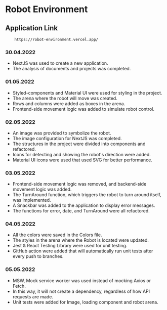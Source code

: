 # Robot Environment

## Application Link

```
    https://robot-environment.vercel.app/
```

### 30.04.2022
- NextJS was used to create a new application. 
- The analysis of documents and projects was completed.

### 01.05.2022
- Styled-components and Material UI were used for styling in the project.
- The arena where the robot will move was created.
- Rows and columns were added as boxes in the arena.
- Frontend-side movement logic was added to simulate robot control.

### 02.05.2022
- An image was provided to symbolize the robot.
- The image configuration for NextJS was completed.
- The structures in the project were divided into components and refactored.
- Icons for detecting and showing the robot's direction were added.
- Material UI icons were used that used SVG for better performance.

### 03.05.2022
- Frontend-side movement logic was removed, and backend-side movement logic was added.
- The TurnAround function, which triggers the robot to turn around itself, was implemented.
- A Snackbar was added to the application to display error messages.
- The functions for error, date, and TurnAround were all refactored.

### 04.05.2022
- All the colors were saved in the Colors file.
- The styles in the arena where the Robot is located were updated.
- Jest & React Testing Library were used for unit testing.
- GitHub action were added that will automatically run unit tests after every push to branches.

### 05.05.2022
- MSW, Mock service worker was used instead of mocking Axios or Fetch.
- In this way, it will not create a dependency, regardless of how API requests are made.
- Unit tests were added for Image, loading component and robot arena.